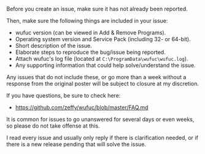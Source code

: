 Before you create an issue, make sure it has not already been reported.

Then, make sure the following things are included in your issue:

- wufuc version (can be viewed in Add & Remove Programs).
- Operating system version and Service Pack (including 32- or 64-bit).
- Short description of the issue.
- Elaborate steps to reproduce the bug/issue being reported.
- Attach wufuc's log file (located at `C:\ProgramData\wufuc\wufuc.log`).
- Any supporting information that could help solve/understand the issue.

Any issues that do not include these, or go more than a week without a
response from the original poster will be subject to closure at my discretion.

If you have questions, be sure to check here:
- https://github.com/zeffy/wufuc/blob/master/FAQ.md

It is common for issues to go unanswered for several days or even weeks,
so please do not take offense at this. 

I read every issue and usually only reply if there is clarification needed,
or if there is a new release pending that will solve the issue.
